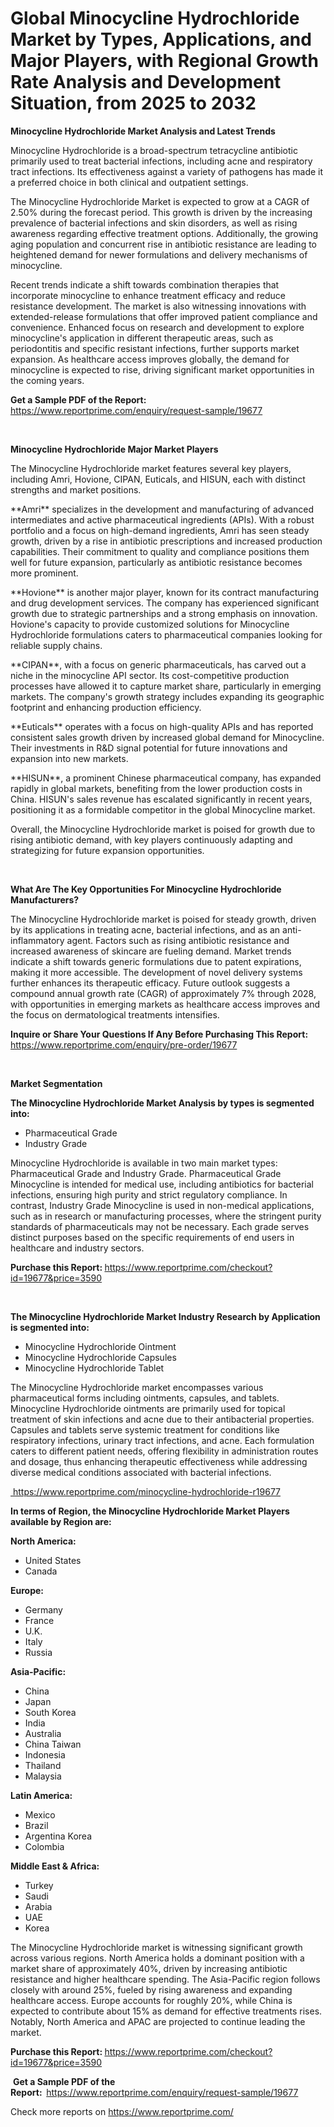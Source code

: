 <p><h1>Global Minocycline Hydrochloride Market by Types, Applications, and Major Players, with Regional Growth Rate Analysis and Development Situation, from 2025 to 2032</h1></p><p><strong>Minocycline Hydrochloride Market Analysis and Latest Trends</strong></p>
<p><p>Minocycline Hydrochloride is a broad-spectrum tetracycline antibiotic primarily used to treat bacterial infections, including acne and respiratory tract infections. Its effectiveness against a variety of pathogens has made it a preferred choice in both clinical and outpatient settings.</p><p>The Minocycline Hydrochloride Market is expected to grow at a CAGR of 2.50% during the forecast period. This growth is driven by the increasing prevalence of bacterial infections and skin disorders, as well as rising awareness regarding effective treatment options. Additionally, the growing aging population and concurrent rise in antibiotic resistance are leading to heightened demand for newer formulations and delivery mechanisms of minocycline.</p><p>Recent trends indicate a shift towards combination therapies that incorporate minocycline to enhance treatment efficacy and reduce resistance development. The market is also witnessing innovations with extended-release formulations that offer improved patient compliance and convenience. Enhanced focus on research and development to explore minocycline's application in different therapeutic areas, such as periodontitis and specific resistant infections, further supports market expansion. As healthcare access improves globally, the demand for minocycline is expected to rise, driving significant market opportunities in the coming years.</p></p>
<p><strong>Get a Sample PDF of the Report:&nbsp;</strong> <a href="https://www.reportprime.com/enquiry/request-sample/19677?utm_campaign=3035&utm_medium=2&utm_source=Github&utm_content=ia&utm_term=20032025&utm_id=minocycline-hydrochloride">https://www.reportprime.com/enquiry/request-sample/19677</a></p>
<p>&nbsp;</p>
<p><strong>Minocycline Hydrochloride Major Market Players</strong></p>
<p><p>The Minocycline Hydrochloride market features several key players, including Amri, Hovione, CIPAN, Euticals, and HISUN, each with distinct strengths and market positions. </p><p>**Amri** specializes in the development and manufacturing of advanced intermediates and active pharmaceutical ingredients (APIs). With a robust portfolio and a focus on high-demand ingredients, Amri has seen steady growth, driven by a rise in antibiotic prescriptions and increased production capabilities. Their commitment to quality and compliance positions them well for future expansion, particularly as antibiotic resistance becomes more prominent.</p><p>**Hovione** is another major player, known for its contract manufacturing and drug development services. The company has experienced significant growth due to strategic partnerships and a strong emphasis on innovation. Hovione's capacity to provide customized solutions for Minocycline Hydrochloride formulations caters to pharmaceutical companies looking for reliable supply chains.</p><p>**CIPAN**, with a focus on generic pharmaceuticals, has carved out a niche in the minocycline API sector. Its cost-competitive production processes have allowed it to capture market share, particularly in emerging markets. The company's growth strategy includes expanding its geographic footprint and enhancing production efficiency.</p><p>**Euticals** operates with a focus on high-quality APIs and has reported consistent sales growth driven by increased global demand for Minocycline. Their investments in R&D signal potential for future innovations and expansion into new markets.</p><p>**HISUN**, a prominent Chinese pharmaceutical company, has expanded rapidly in global markets, benefiting from the lower production costs in China. HISUN's sales revenue has escalated significantly in recent years, positioning it as a formidable competitor in the global Minocycline market.</p><p>Overall, the Minocycline Hydrochloride market is poised for growth due to rising antibiotic demand, with key players continuously adapting and strategizing for future expansion opportunities.</p></p>
<p>&nbsp;</p>
<p><strong>What Are The Key Opportunities For Minocycline Hydrochloride Manufacturers?</strong></p>
<p><p>The Minocycline Hydrochloride market is poised for steady growth, driven by its applications in treating acne, bacterial infections, and as an anti-inflammatory agent. Factors such as rising antibiotic resistance and increased awareness of skincare are fueling demand. Market trends indicate a shift towards generic formulations due to patent expirations, making it more accessible. The development of novel delivery systems further enhances its therapeutic efficacy. Future outlook suggests a compound annual growth rate (CAGR) of approximately 7% through 2028, with opportunities in emerging markets as healthcare access improves and the focus on dermatological treatments intensifies.</p></p>
<p><strong>Inquire or Share Your Questions If Any Before Purchasing This Report:</strong> <a href="https://www.reportprime.com/enquiry/pre-order/19677?utm_campaign=3035&utm_medium=2&utm_source=Github&utm_content=ia&utm_term=20032025&utm_id=minocycline-hydrochloride">https://www.reportprime.com/enquiry/pre-order/19677</a></p>
<p>&nbsp;</p>
<p><strong>Market Segmentation</strong></p>
<p><strong>The Minocycline Hydrochloride Market Analysis by types is segmented into:</strong></p>
<p><ul><li>Pharmaceutical Grade</li><li>Industry Grade</li></ul></p>
<p><p>Minocycline Hydrochloride is available in two main market types: Pharmaceutical Grade and Industry Grade. Pharmaceutical Grade Minocycline is intended for medical use, including antibiotics for bacterial infections, ensuring high purity and strict regulatory compliance. In contrast, Industry Grade Minocycline is used in non-medical applications, such as in research or manufacturing processes, where the stringent purity standards of pharmaceuticals may not be necessary. Each grade serves distinct purposes based on the specific requirements of end users in healthcare and industry sectors.</p></p>
<p><strong>Purchase this Report:&nbsp;</strong><a href="https://www.reportprime.com/checkout?id=19677&price=3590&utm_campaign=3035&utm_medium=2&utm_source=Github&utm_content=ia&utm_term=20032025&utm_id=minocycline-hydrochloride">https://www.reportprime.com/checkout?id=19677&price=3590</a></p>
<p>&nbsp;</p>
<p><strong>The Minocycline Hydrochloride Market Industry Research by Application is segmented into:</strong></p>
<p><ul><li>Minocycline Hydrochloride Ointment</li><li>Minocycline Hydrochloride Capsules</li><li>Minocycline Hydrochloride Tablet</li></ul></p>
<p><p>The Minocycline Hydrochloride market encompasses various pharmaceutical forms including ointments, capsules, and tablets. Minocycline Hydrochloride ointments are primarily used for topical treatment of skin infections and acne due to their antibacterial properties. Capsules and tablets serve systemic treatment for conditions like respiratory infections, urinary tract infections, and acne. Each formulation caters to different patient needs, offering flexibility in administration routes and dosage, thus enhancing therapeutic effectiveness while addressing diverse medical conditions associated with bacterial infections.</p></p>
<p><a href="https://www.reportprime.com/minocycline-hydrochloride-r19677?utm_campaign=3035&utm_medium=2&utm_source=Github&utm_content=ia&utm_term=20032025&utm_id=minocycline-hydrochloride">&nbsp;https://www.reportprime.com/minocycline-hydrochloride-r19677</a></p>
<p><strong>In terms of Region, the Minocycline Hydrochloride Market Players available by Region are:</strong></p>
<p>
    <p> <strong> North America: </strong>
        <ul>
            <li>United States</li>
            <li>Canada</li>
        </ul>
        </p> 
    <p> <strong> Europe: </strong>
        <ul>
            <li>Germany</li>
            <li>France</li>
            <li>U.K.</li>
            <li>Italy</li>
            <li>Russia</li>
        </ul>
        </p> 
    <p> <strong> Asia-Pacific: </strong>
        <ul>
            <li>China</li>
            <li>Japan</li>
            <li>South Korea</li>
            <li>India</li>
            <li>Australia</li>
            <li>China Taiwan</li>
            <li>Indonesia</li>
            <li>Thailand</li>
            <li>Malaysia</li>
        </ul>
        </p> 
    <p> <strong> Latin America: </strong>
        <ul>
            <li>Mexico</li>
            <li>Brazil</li>
            <li>Argentina Korea</li>
            <li>Colombia</li>
        </ul>
        </p> 
    <p> <strong> Middle East & Africa: </strong>
        <ul>
            <li>Turkey</li>
            <li>Saudi</li>
            <li>Arabia</li>
            <li>UAE</li>
            <li>Korea</li>
        </ul>
    </p>
    </p>
<p><p>The Minocycline Hydrochloride market is witnessing significant growth across various regions. North America holds a dominant position with a market share of approximately 40%, driven by increasing antibiotic resistance and higher healthcare spending. The Asia-Pacific region follows closely with around 25%, fueled by rising awareness and expanding healthcare access. Europe accounts for roughly 20%, while China is expected to contribute about 15% as demand for effective treatments rises. Notably, North America and APAC are projected to continue leading the market.</p></p>
<p><strong>Purchase this Report: </strong><a href="https://www.reportprime.com/checkout?id=19677&price=3590&utm_campaign=3035&utm_medium=2&utm_source=Github&utm_content=ia&utm_term=20032025&utm_id=minocycline-hydrochloride">https://www.reportprime.com/checkout?id=19677&price=3590</a></p>
<p>&nbsp;<strong>Get a Sample PDF of the Report:&nbsp;&nbsp;</strong><a href="https://www.reportprime.com/enquiry/request-sample/19677?utm_campaign=3035&utm_medium=2&utm_source=Github&utm_content=ia&utm_term=20032025&utm_id=minocycline-hydrochloride">https://www.reportprime.com/enquiry/request-sample/19677</a></p>
<p><strong></strong></p>
<p>Check more reports on <a href="https://www.reportprime.com/?utm_campaign=3035&utm_medium=2&utm_source=Github&utm_content=ia&utm_term=20032025&utm_id=minocycline-hydrochloride">https://www.reportprime.com/</a></p>